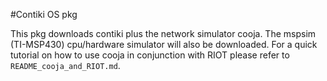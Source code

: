 #Contiki OS pkg

This pkg downloads contiki plus the network simulator cooja.
The mspsim (TI-MSP430) cpu/hardware simulator will also be downloaded.
For a quick tutorial on how to use cooja in conjunction with RIOT please
refer to ```README_cooja_and_RIOT.md```.
